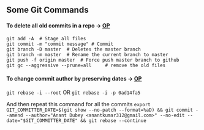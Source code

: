 ## Some Git Commands

#### To delete all old commits in a repo -> [OP](https://gist.github.com/stephenhardy/5470814?permalink_comment_id=3671126#gistcomment-3671126)

```
git add -A  # Stage all files
git commit -m "commit message" # Commit
git branch -D master  # Deletes the master branch
git branch -m master  # Rename the current branch to master
git push -f origin master  # Force push master branch to github
git gc --aggressive --prune=all     # remove the old files
```
#### To change commit author by preserving dates -> [OP](https://stackoverflow.com/a/61217637)

`git rebase -i --root` OR `git rebase -i -p 0ad14fa5`

And then repeat this command for all the commits
`export GIT_COMMITTER_DATE=$(git show --no-patch --format=%aD) && git commit --amend --author="Anant Dubey <anantkumar312@gmail.com>" --no-edit --date="$GIT_COMMITTER_DATE" && git rebase --continue`
